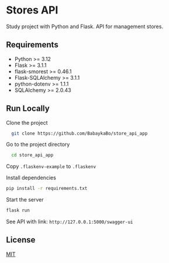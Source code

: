 
# Stores API 
Study project with Python and Flask. API for management stores.  

## Requirements
* Python >= 3.12
* Flask >= 3.1.1
* flask-smorest >= 0.46.1
* Flask-SQLAlchemy >= 3.1.1
* python-dotenv >= 1.1.1
* SQLAlchemy >= 2.0.43

## Run Locally  

Clone the project  

~~~bash  
  git clone https://github.com/BabaykaBo/store_api_app
~~~

Go to the project directory  

~~~bash  
  cd store_api_app
~~~

Copy `.flaskenv-example` to `.flaskenv`

Install dependencies  

~~~bash  
pip install -r requirements.txt
~~~

Start the server  

~~~bash  
flask run
~~~

See API with link: `http://127.0.0.1:5000/swagger-ui`

## License  

[MIT](https://choosealicense.com/licenses/mit/)
